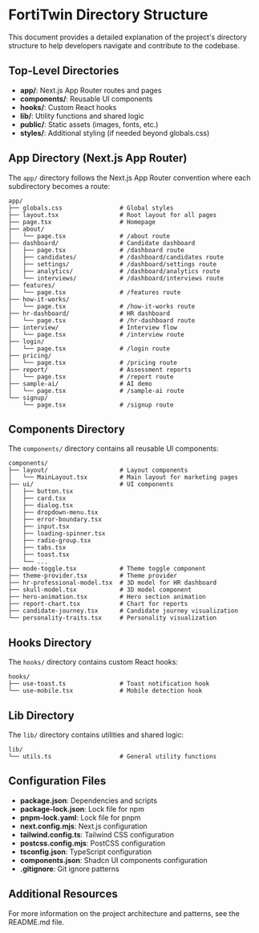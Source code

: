 # FortiTwin Directory Structure

This document provides a detailed explanation of the project's directory structure to help developers navigate and contribute to the codebase.

## Top-Level Directories

- **app/**: Next.js App Router routes and pages
- **components/**: Reusable UI components
- **hooks/**: Custom React hooks
- **lib/**: Utility functions and shared logic
- **public/**: Static assets (images, fonts, etc.)
- **styles/**: Additional styling (if needed beyond globals.css)

## App Directory (Next.js App Router)

The `app/` directory follows the Next.js App Router convention where each subdirectory becomes a route:

```
app/
├── globals.css                # Global styles
├── layout.tsx                 # Root layout for all pages
├── page.tsx                   # Homepage
├── about/                    
│   └── page.tsx               # /about route
├── dashboard/                 # Candidate dashboard
│   ├── page.tsx               # /dashboard route
│   ├── candidates/            # /dashboard/candidates route
│   ├── settings/              # /dashboard/settings route
│   ├── analytics/             # /dashboard/analytics route
│   └── interviews/            # /dashboard/interviews route
├── features/                  
│   └── page.tsx               # /features route
├── how-it-works/              
│   └── page.tsx               # /how-it-works route
├── hr-dashboard/              # HR dashboard
│   └── page.tsx               # /hr-dashboard route
├── interview/                 # Interview flow
│   └── page.tsx               # /interview route
├── login/                    
│   └── page.tsx               # /login route
├── pricing/                   
│   └── page.tsx               # /pricing route
├── report/                    # Assessment reports
│   └── page.tsx               # /report route
├── sample-ai/                 # AI demo
│   └── page.tsx               # /sample-ai route
└── signup/                    
    └── page.tsx               # /signup route
```

## Components Directory

The `components/` directory contains all reusable UI components:

```
components/
├── layout/                    # Layout components
│   └── MainLayout.tsx         # Main layout for marketing pages
├── ui/                        # UI components
│   ├── button.tsx
│   ├── card.tsx
│   ├── dialog.tsx
│   ├── dropdown-menu.tsx
│   ├── error-boundary.tsx
│   ├── input.tsx
│   ├── loading-spinner.tsx
│   ├── radio-group.tsx
│   ├── tabs.tsx
│   ├── toast.tsx
│   └── ...
├── mode-toggle.tsx            # Theme toggle component
├── theme-provider.tsx         # Theme provider
├── hr-professional-model.tsx  # 3D model for HR dashboard
├── skull-model.tsx            # 3D model component
├── hero-animation.tsx         # Hero section animation
├── report-chart.tsx           # Chart for reports
├── candidate-journey.tsx      # Candidate journey visualization
└── personality-traits.tsx     # Personality visualization
```

## Hooks Directory

The `hooks/` directory contains custom React hooks:

```
hooks/
├── use-toast.ts               # Toast notification hook
└── use-mobile.tsx             # Mobile detection hook
```

## Lib Directory

The `lib/` directory contains utilities and shared logic:

```
lib/
└── utils.ts                   # General utility functions
```

## Configuration Files

- **package.json**: Dependencies and scripts
- **package-lock.json**: Lock file for npm
- **pnpm-lock.yaml**: Lock file for pnpm
- **next.config.mjs**: Next.js configuration
- **tailwind.config.ts**: Tailwind CSS configuration
- **postcss.config.mjs**: PostCSS configuration
- **tsconfig.json**: TypeScript configuration
- **components.json**: Shadcn UI components configuration
- **.gitignore**: Git ignore patterns

## Additional Resources

For more information on the project architecture and patterns, see the README.md file. 